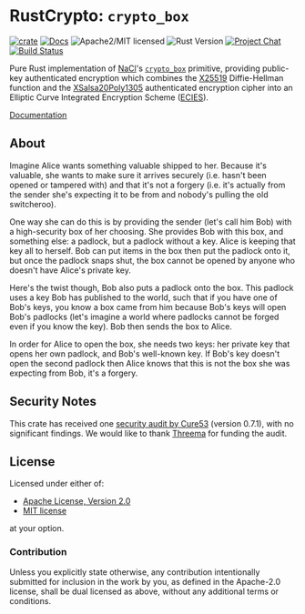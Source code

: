 # RustCrypto: `crypto_box`

[![crate][crate-image]][crate-link]
[![Docs][docs-image]][docs-link]
![Apache2/MIT licensed][license-image]
![Rust Version][rustc-image]
[![Project Chat][chat-image]][chat-link]
[![Build Status][build-image]][build-link]

Pure Rust implementation of [NaCl]'s [`crypto_box`] primitive, providing
public-key authenticated encryption which combines the [X25519] Diffie-Hellman
function and the [XSalsa20Poly1305] authenticated encryption cipher into an
Elliptic Curve Integrated Encryption Scheme ([ECIES]).

[Documentation][docs-link]

## About

Imagine Alice wants something valuable shipped to her. Because it's
valuable, she wants to make sure it arrives securely (i.e. hasn't been
opened or tampered with) and that it's not a forgery (i.e. it's actually
from the sender she's expecting it to be from and nobody's pulling the old
switcheroo).

One way she can do this is by providing the sender (let's call him Bob)
with a high-security box of her choosing. She provides Bob with this box,
and something else: a padlock, but a padlock without a key. Alice is
keeping that key all to herself. Bob can put items in the box then put the
padlock onto it, but once the padlock snaps shut, the box cannot be opened
by anyone who doesn't have Alice's private key.

Here's the twist though, Bob also puts a padlock onto the box. This padlock
uses a key Bob has published to the world, such that if you have one of
Bob's keys, you know a box came from him because Bob's keys will open Bob's
padlocks (let's imagine a world where padlocks cannot be forged even if you
know the key). Bob then sends the box to Alice.

In order for Alice to open the box, she needs two keys: her private key
that opens her own padlock, and Bob's well-known key. If Bob's key doesn't
open the second padlock then Alice knows that this is not the box she was
expecting from Bob, it's a forgery.

## Security Notes

This crate has received one [security audit by Cure53][audit-2022] (version
0.7.1), with no significant findings. We would like to thank [Threema][threema]
for funding the audit.

## License

Licensed under either of:

 * [Apache License, Version 2.0](http://www.apache.org/licenses/LICENSE-2.0)
 * [MIT license](http://opensource.org/licenses/MIT)

at your option.

### Contribution

Unless you explicitly state otherwise, any contribution intentionally submitted
for inclusion in the work by you, as defined in the Apache-2.0 license, shall be
dual licensed as above, without any additional terms or conditions.

[//]: # (badges)

[crate-image]: https://img.shields.io/crates/v/crypto_box.svg
[crate-link]: https://crates.io/crates/crypto_box
[docs-image]: https://docs.rs/crypto_box/badge.svg
[docs-link]: https://docs.rs/crypto_box/
[license-image]: https://img.shields.io/badge/license-Apache2.0/MIT-blue.svg
[rustc-image]: https://img.shields.io/badge/rustc-1.56+-blue.svg
[chat-image]: https://img.shields.io/badge/zulip-join_chat-blue.svg
[chat-link]: https://rustcrypto.zulipchat.com/#narrow/stream/260038-AEADs
[build-image]: https://github.com/RustCrypto/nacl-compat/actions/workflows/crypto_box.yml/badge.svg
[build-link]: https://github.com/RustCrypto/nacl-compat/actions/workflows/crypto_box.yml

[//]: # (general links)

[NaCl]: https://nacl.cr.yp.to/
[`crypto_box`]: https://nacl.cr.yp.to/box.html
[X25519]: https://cr.yp.to/ecdh.html
[XSalsa20Poly1305]: https://github.com/RustCrypto/AEADs/tree/master/xsalsa20poly1305
[ECIES]: https://en.wikipedia.org/wiki/Integrated_Encryption_Scheme
[audit-2022]: https://cure53.de/pentest-report_rust-libs_2022.pdf
[threema]: https://threema.ch/

